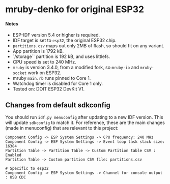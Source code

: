 # mruby-denko for original ESP32

#### Notes

- ESP-IDF version 5.4 or higher is required.
- IDF target is set to `esp32`, the original ESP32 chip.
- `partitions.csv` maps out only 2MB of flash, so should fit on any variant.
- App partition is 1792 kB.
- `/storage`` partition is 192 kB, and uses littlefs.
- CPU speed is set to 240 MHz.
- `mruby` is version 3.4.0, from a modified fork, so `mruby-io` and `mruby-socket` work on ESP32.
- mruby `main.rb` runs pinned to Core 1.
- Watchdog timer is disabled for Core 1 only.
- Tested on: DOIT ESP32 DevKit V1.

## Changes from default sdkconfig

You should run `idf.py menuconfig` after updating to a new IDF version. This will update `sdkconfig` to match it. For reference, these are the main changes (made in menuconfig) that are relevant to this project:

```console
Component Config -> ESP System Settings -> CPU frequency: 240 MHz
Component Config -> ESP System Settings -> Event loop task stack size: 16384
Partition Table -> Partition Table -> Custom Partition table CSV : Enabled
Partition Table -> Custom partition CSV file: partitions.csv

# Specific to esp32
Component Config -> ESP System Settings -> Channel for console output : USB CDC
```
